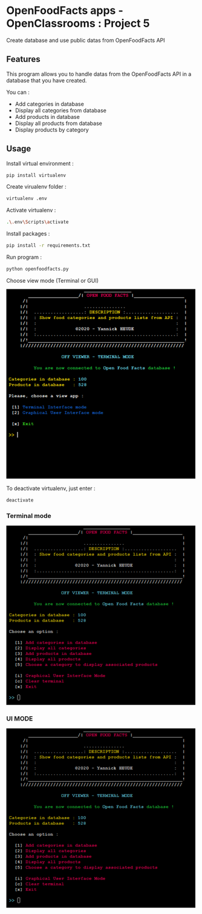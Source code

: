 # OpenFoodFacts apps - OpenClassrooms : Project 5
Create database and use public datas from OpenFoodFacts API

## Features
This program allows you to handle datas from the OpenFoodFacts API in a database that you have created.

You can :
- Add categories in database
- Display all categories from database
- Add products in database
- Display all products from database
- Display products by category

## Usage
Install virtual environment : 
```bash
pip install virtualenv
```

Create virualenv folder : 
```bash
virtualenv .env
```

Activate virtualenv : 
```bash
.\.env\Scripts\activate
```

Install packages : 
```bash
pip install -r requirements.txt
```

Run program : 
```bash
python openfoodfacts.py
```

Choose view mode (Terminal or GUI)

<img width=500px src="https://github.com/Ayckinn/OpenClassrooms/blob/master/PROJET_05/screenshots/main_view.png" />

To deactivate virtualenv, just enter : 
```bash
deactivate
```

### Terminal mode

<img width=500px src="https://github.com/Ayckinn/OpenClassrooms/blob/master/PROJET_05/screenshots/terminal_mode.png" />

### UI MODE

<img width=500px src="https://github.com/Ayckinn/OpenClassrooms/blob/master/PROJET_05/screenshots/terminal_mode.png" />